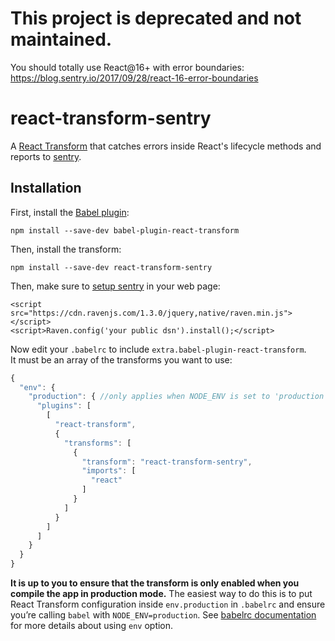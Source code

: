 # This project is deprecated and not maintained.
You should totally use React@16+ with error boundaries: https://blog.sentry.io/2017/09/28/react-16-error-boundaries

# react-transform-sentry

A [React Transform](https://github.com/gaearon/babel-plugin-react-transform) that catches errors inside React's lifecycle methods and reports to [sentry](https://getsentry.com).

## Installation

First, install the [Babel plugin](https://raw.githubusercontent.com/gaearon/babel-plugin-react-transform):

```
npm install --save-dev babel-plugin-react-transform
```

Then, install the transform:

```
npm install --save-dev react-transform-sentry
```

Then, make sure to [setup sentry](https://getsentry.com/for/react/) in your web page:

```
<script src="https://cdn.ravenjs.com/1.3.0/jquery,native/raven.min.js"></script>
<script>Raven.config('your public dsn').install();</script>
```

Now edit your `.babelrc` to include `extra.babel-plugin-react-transform`.  
It must be an array of the transforms you want to use:

```js
{
  "env": {
    "production": { //only applies when NODE_ENV is set to 'production'
      "plugins": [
        [
          "react-transform",
          {
            "transforms": [
              {
                "transform": "react-transform-sentry",
                "imports": [
                  "react"
                ]
              }
            ]
          }
        ]
      ]
    }
  }
}
```

**It is up to you to ensure that the transform is only enabled when you compile the app in production mode.** The easiest way to do this is to put React Transform configuration inside `env.production` in `.babelrc` and ensure you’re calling `babel` with `NODE_ENV=production`. See [babelrc documentation](https://babeljs.io/docs/usage/babelrc/#env-option) for more details about using `env` option.
